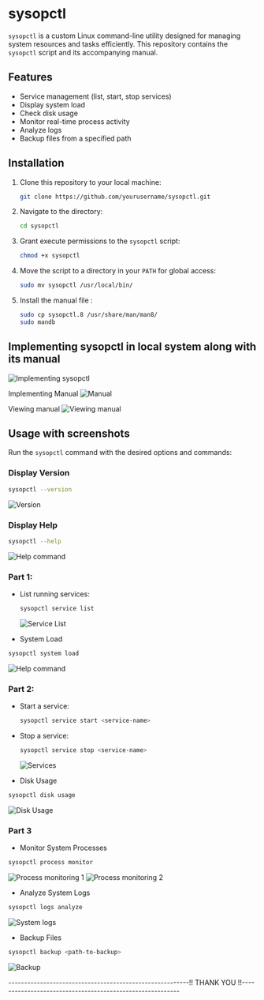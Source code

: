 # sysopctl

`sysopctl` is a custom Linux command-line utility designed for managing system resources and tasks efficiently. This repository contains the `sysopctl` script and its accompanying manual.

## Features
- Service management (list, start, stop services)
- Display system load
- Check disk usage
- Monitor real-time process activity
- Analyze logs
- Backup files from a specified path

## Installation

1. Clone this repository to your local machine:
   ```bash
   git clone https://github.com/yourusername/sysopctl.git
   ```

2. Navigate to the directory:
   ```bash
   cd sysopctl
   ```

3. Grant execute permissions to the `sysopctl` script:
   ```bash
   chmod +x sysopctl
   ```

4. Move the script to a directory in your `PATH` for global access:
   ```bash
   sudo mv sysopctl /usr/local/bin/
   ```

5. Install the manual file :
   ```bash
   sudo cp sysopctl.8 /usr/share/man/man8/
   sudo mandb
   ```
## Implementing sysopctl in local system along with its manual
![Implementing sysopctl](screenshots/s1.png)

Implementing Manual 
![Manual](screenshots/man2.png)

Viewing manual 
![Viewing manual](screenshots/man3.png)

## Usage with screenshots
Run the `sysopctl` command with the desired options and commands:

### Display Version
```bash
sysopctl --version
```
![Version](screenshots/s1.png)

### Display Help
```bash
sysopctl --help
```
![Help command](screenshots/s2.png)

### Part 1:
- List running services:
  ```bash
  sysopctl service list
  ```
  ![Service List](screenshots/s3.png)
  
- System Load
```bash
sysopctl system load
```
![Help command](screenshots/s4.png)
### Part 2:
- Start a service:
  ```bash
  sysopctl service start <service-name>
  ```
- Stop a service:
  ```bash
  sysopctl service stop <service-name>
  ```
  ![Services](screenshots/s5.png)

- Disk Usage
```bash
sysopctl disk usage
```
![Disk Usage](screenshots/disk%20usage.png)

### Part 3
- Monitor System Processes
```bash
sysopctl process monitor
```
![Process monitoring 1](screenshots/s61.png)
![Process monitoring 2](screenshots/s62.png)
- Analyze System Logs
```bash
sysopctl logs analyze
```
![System logs](screenshots/s7.png)

- Backup Files
```bash
sysopctl backup <path-to-backup>
```
![Backup](screenshots/s8.png)


---------------------------------------------------------!! THANK YOU !!----------------------------------------------------------
